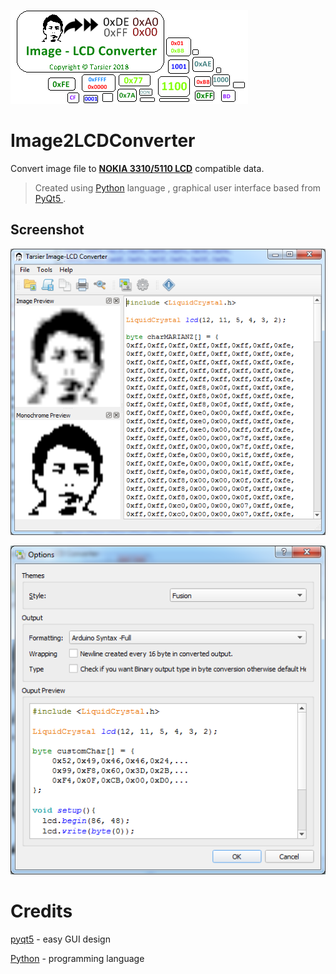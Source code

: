 ![Image2LCDConverter](images/splash.png?raw=true "Image2LCDConverter")

# Image2LCDConverter

Convert image file to [**NOKIA 3310/5110 LCD**](https://github.com/going-digital/Talkie)  compatible data.

> Created using [Python](https://www.python.org/) language , graphical user interface based from [ PyQt5 ](https://pypi.python.org/pypi/PyQt5).


## Screenshot
![Image2LCDConverter](images/screenshot.png?raw=true "Image2LCDConverter GUI")


![Image2LCDConverterOption](images/screenshot-dark.png?raw=true "Image2LCDConverter Options")


# Credits

[pyqt5](https://pypi.python.org/pypi/PyQt5) - easy GUI design


[Python](https://www.python.org/) - programming language


